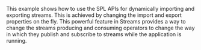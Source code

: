 This example shows how to use the SPL APIs for dynamically importing and exporting streams. This is achieved by changing the import and export properties on the fly. This powerful feature in Streams provides a way to change the streams producing and consuming operators to change the way in which they publish and subscribe to streams while the application is running.

